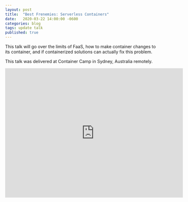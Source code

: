 ```yaml
---
layout: post
title:  "Best Frenemies: Serverless Containers"
date:   2020-03-22 14:00:00 -0600
categories: blog
tags: update talk
published: true
---
```

This talk will go over the limits of FaaS, how to make container changes to its container, and if containerized solutions can actually fix this problem.

This talk was delivered at Container Camp in Sydney, Australia remotely. 

<iframe src="https://slides.com/amycodes/containercamp-serverlesscontainers/embed" width="576" height="420" title="ContainerCamp: Serverless Frenemies" scrolling="no" frameborder="0" webkitallowfullscreen mozallowfullscreen allowfullscreen></iframe>